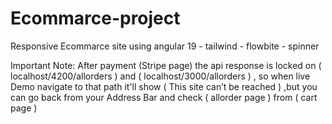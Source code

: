 # Ecommarce-project
Responsive  Ecommarce site using angular 19 - tailwind - flowbite - spinner  

Important Note:
After payment (Stripe page) the api response is locked on ( localhost/4200/allorders ) and ( localhost/3000/allorders ) , so when live Demo navigate to that path it'll show ( This site can’t be reached ) ,but you can go back from your Address Bar and check ( allorder page ) from ( cart page )
